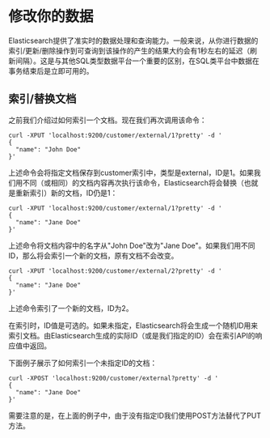 # 修改你的数据

Elasticsearch提供了准实时的数据处理和查询能力。一般来说，从你进行数据的索引\/更新\/删除操作到可查询到该操作的产生的结果大约会有1秒左右的延迟（刷新间隔）。这是与其他SQL类型数据平台一个重要的区别，在SQL类平台中数据在事务结束后是立即可用的。

## 索引/替换文档

之前我们介绍过如何索引一个文档。现在我们再次调用该命令：

```
curl -XPUT 'localhost:9200/customer/external/1?pretty' -d '
{
  "name": "John Doe"
}'
```

上述命令会将指定文档保存到customer索引中，类型是external，ID是1。如果我们用不同（或相同）的文档内容再次执行该命令，Elasticsearch将会替换（也就是重新索引）新的文档，ID仍是1：

```
curl -XPUT 'localhost:9200/customer/external/1?pretty' -d '
{
  "name": "Jane Doe"
}'
```

上述命令将文档内容中的名字从"John Doe"改为"Jane Doe"。如果我们用不同ID，那么将会索引一个新的文档，原有文档不会改变。

```
curl -XPUT 'localhost:9200/customer/external/2?pretty' -d '
{
  "name": "Jane Doe"
}'
```

上述命令索引了一个新的文档，ID为2。

在索引时，ID值是可选的。如果未指定，Elasticsearch将会生成一个随机ID用来索引文档。由Elasticsearch生成的实际ID（或是我们指定的ID）会在索引API的响应值中返回。

下面例子展示了如何索引一个未指定ID的文档：

```
curl -XPOST 'localhost:9200/customer/external?pretty' -d '
{
  "name": "Jane Doe"
}'
```

需要注意的是，在上面的例子中，由于没有指定ID我们使用POST方法替代了PUT方法。

